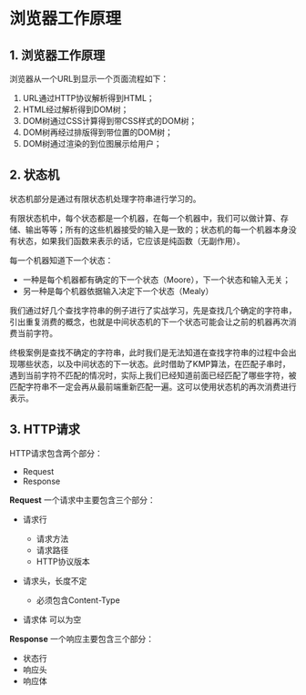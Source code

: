 # 浏览器工作原理

## 1. 浏览器工作原理
浏览器从一个URL到显示一个页面流程如下：
1. URL通过HTTP协议解析得到HTML；
2. HTML经过解析得到DOM树；
3. DOM树通过CSS计算得到带CSS样式的DOM树；
4. DOM树再经过排版得到带位置的DOM树；
5. DOM树通过渲染的到位图展示给用户；

## 2. 状态机
状态机部分是通过有限状态机处理字符串进行学习的。

有限状态机中，每个状态都是一个机器，在每一个机器中，我们可以做计算、存储、输出等等；所有的这些机器接受的输入是一致的；状态机的每一个机器本身没有状态，如果我们函数来表示的话，它应该是纯函数（无副作用）。

每一个机器知道下一个状态：
* 一种是每个机器都有确定的下一个状态（Moore），下一个状态和输入无关；
* 另一种是每个机器依据输入决定下一个状态（Mealy）

我们通过好几个查找字符串的例子进行了实战学习，先是查找几个确定的字符串，引出重复消费的概念，也就是中间状态机的下一个状态可能会让之前的机器再次消费当前字符。

终极案例是查找不确定的字符串，此时我们是无法知道在查找字符串的过程中会出现哪些状态，以及中间状态的下一状态。此时借助了KMP算法，在匹配子串时，遇到当前字符不匹配的情况时，实际上我们已经知道前面已经匹配了哪些字符，被匹配字符串不一定会再从最前端重新匹配一遍。这可以使用状态机的再次消费进行表示。

## 3. HTTP请求

HTTP请求包含两个部分：
* Request
* Response

**Request**
一个请求中主要包含三个部分：
* 请求行
   * 请求方法
   * 请求路径
   * HTTP协议版本

* 请求头，长度不定
    * 必须包含Content-Type

* 请求体
    可以为空

**Response**
一个响应主要包含三个部分：
* 状态行
* 响应头
* 响应体
